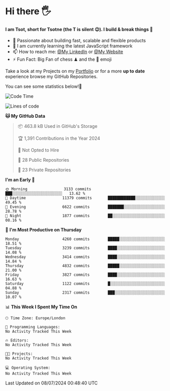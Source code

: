 # Hi there :raised_hand_with_fingers_splayed:
#### I am Tsot, short for Tsotne (the T is silent :wink:). I build & break things :space_invader:
- :telescope: Passionate about building fast, scalable and flexible products
- :seedling: I am currently learning the latest JavaScript framework 
- :mailbox: How to reach me: [@My LinkedIn](https://www.linkedin.com/in/tsotne-gvadzabia/) or [@My Website](https://tsotne.co.uk/contact)
- :zap: Fun Fact: Big Fan of chess ♟ and the 👾 emoji

Take a look at my Projects on my [Portfolio](https://tsotne.co.uk/) or for a more **up to date** experience browse my GitHub Repositories.

You can see some statistics below!:space_invader:
<!--START_SECTION:waka-->
![Code Time](http://img.shields.io/badge/Code%20Time-761%20hrs%202%20mins-blue)

![Lines of code](https://img.shields.io/badge/From%20Hello%20World%20I%27ve%20Written-7.6%20million%20lines%20of%20code-blue)

**🐱 My GitHub Data** 

> 📦 463.8 kB Used in GitHub's Storage 
 > 
> 🏆 1,391 Contributions in the Year 2024
 > 
> 🚫 Not Opted to Hire
 > 
> 📜 28 Public Repositories 
 > 
> 🔑 23 Private Repositories 
 > 
**I'm an Early 🐤** 

```text
🌞 Morning                3133 commits        ███░░░░░░░░░░░░░░░░░░░░░░   13.62 % 
🌆 Daytime                11379 commits       ████████████░░░░░░░░░░░░░   49.45 % 
🌃 Evening                6622 commits        ███████░░░░░░░░░░░░░░░░░░   28.78 % 
🌙 Night                  1877 commits        ██░░░░░░░░░░░░░░░░░░░░░░░   08.16 % 
```
📅 **I'm Most Productive on Thursday** 

```text
Monday                   4260 commits        █████░░░░░░░░░░░░░░░░░░░░   18.51 % 
Tuesday                  3239 commits        ████░░░░░░░░░░░░░░░░░░░░░   14.08 % 
Wednesday                3414 commits        ████░░░░░░░░░░░░░░░░░░░░░   14.84 % 
Thursday                 4832 commits        █████░░░░░░░░░░░░░░░░░░░░   21.00 % 
Friday                   3827 commits        ████░░░░░░░░░░░░░░░░░░░░░   16.63 % 
Saturday                 1122 commits        █░░░░░░░░░░░░░░░░░░░░░░░░   04.88 % 
Sunday                   2317 commits        ███░░░░░░░░░░░░░░░░░░░░░░   10.07 % 
```


📊 **This Week I Spent My Time On** 

```text
🕑︎ Time Zone: Europe/London

💬 Programming Languages: 
No Activity Tracked This Week

🔥 Editors: 
No Activity Tracked This Week

🐱‍💻 Projects: 
No Activity Tracked This Week

💻 Operating System: 
No Activity Tracked This Week
```


 Last Updated on 08/07/2024 00:48:40 UTC
<!--END_SECTION:waka-->

